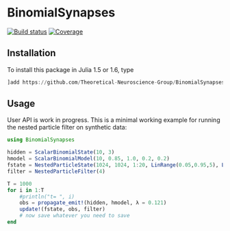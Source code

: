 # BinomialSynapses

[![Build status](https://badge.buildkite.com/15db27ead6ca652df308f96b4805115a1720f1d75155d90b63.svg)](https://buildkite.com/theoretical-neuroscience-group/binomialsynapses)
[![Coverage](https://codecov.io/gh/Theoretical-Neuroscience-Group/BinomialSynapses.jl/branch/master/graph/badge.svg)](https://codecov.io/gh/Theoretical-Neuroscience-Group/BinomialSynapses.jl)

## Installation

To install this package in Julia 1.5 or 1.6, type

```julia
]add https://github.com/Theoretical-Neuroscience-Group/BinomialSynapses.jl
```

## Usage

User API is work in progress. This is a minimal working example for running the nested particle filter on synthetic data:
```julia
using BinomialSynapses

hidden = ScalarBinomialState(10, 3)
hmodel = ScalarBinomialModel(10, 0.85, 1.0, 0.2, 0.2)
fstate = NestedParticleState(1024, 1024, 1:20, LinRange(0.05,0.95,5), LinRange(0.1,2,5), LinRange(0.05,2,5), LinRange(0.05,2,5))
filter = NestedParticleFilter(4)

T = 1000
for i in 1:T
    #println("t= ", i)
    obs = propagate_emit!(hidden, hmodel, λ = 0.121)
    update!(fstate, obs, filter)
    # now save whatever you need to save
end
```
